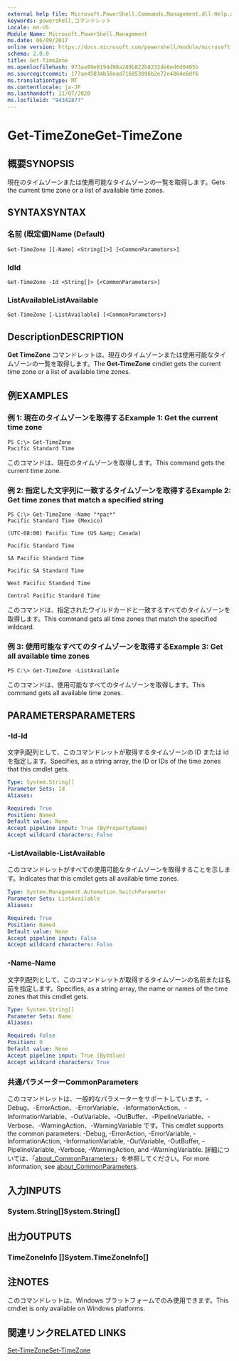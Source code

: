 ```yaml
---
external help file: Microsoft.PowerShell.Commands.Management.dll-Help.xml
keywords: powershell,コマンドレット
Locale: en-US
Module Name: Microsoft.PowerShell.Management
ms.date: 06/09/2017
online version: https://docs.microsoft.com/powershell/module/microsoft.powershell.management/get-timezone?view=powershell-7.1&WT.mc_id=ps-gethelp
schema: 2.0.0
title: Get-TimeZone
ms.openlocfilehash: 973aa99e8194d98a289b822b8232de0ed6d0405b
ms.sourcegitcommit: 177ae45034b58ead716853096b2e72e4864e6df6
ms.translationtype: MT
ms.contentlocale: ja-JP
ms.lasthandoff: 11/07/2020
ms.locfileid: "94342877"
---
```

# <span data-ttu-id="0d2e0-103">Get-TimeZone</span><span class="sxs-lookup"><span data-stu-id="0d2e0-103">Get-TimeZone</span></span>

## <span data-ttu-id="0d2e0-104">概要</span><span class="sxs-lookup"><span data-stu-id="0d2e0-104">SYNOPSIS</span></span>
<span data-ttu-id="0d2e0-105">現在のタイムゾーンまたは使用可能なタイムゾーンの一覧を取得します。</span><span class="sxs-lookup"><span data-stu-id="0d2e0-105">Gets the current time zone or a list of available time zones.</span></span>

## <span data-ttu-id="0d2e0-106">SYNTAX</span><span class="sxs-lookup"><span data-stu-id="0d2e0-106">SYNTAX</span></span>

### <span data-ttu-id="0d2e0-107">名前 (既定値)</span><span class="sxs-lookup"><span data-stu-id="0d2e0-107">Name (Default)</span></span>

```
Get-TimeZone [[-Name] <String[]>] [<CommonParameters>]
```

### <span data-ttu-id="0d2e0-108">Id</span><span class="sxs-lookup"><span data-stu-id="0d2e0-108">Id</span></span>

```
Get-TimeZone -Id <String[]> [<CommonParameters>]
```

### <span data-ttu-id="0d2e0-109">ListAvailable</span><span class="sxs-lookup"><span data-stu-id="0d2e0-109">ListAvailable</span></span>

```
Get-TimeZone [-ListAvailable] [<CommonParameters>]
```

## <span data-ttu-id="0d2e0-110">Description</span><span class="sxs-lookup"><span data-stu-id="0d2e0-110">DESCRIPTION</span></span>

<span data-ttu-id="0d2e0-111">**Get TimeZone** コマンドレットは、現在のタイムゾーンまたは使用可能なタイムゾーンの一覧を取得します。</span><span class="sxs-lookup"><span data-stu-id="0d2e0-111">The **Get-TimeZone** cmdlet gets the current time zone or a list of available time zones.</span></span>

## <span data-ttu-id="0d2e0-112">例</span><span class="sxs-lookup"><span data-stu-id="0d2e0-112">EXAMPLES</span></span>

### <span data-ttu-id="0d2e0-113">例 1: 現在のタイムゾーンを取得する</span><span class="sxs-lookup"><span data-stu-id="0d2e0-113">Example 1: Get the current time zone</span></span>

```
PS C:\> Get-TimeZone
Pacific Standard Time
```

<span data-ttu-id="0d2e0-114">このコマンドは、現在のタイムゾーンを取得します。</span><span class="sxs-lookup"><span data-stu-id="0d2e0-114">This command gets the current time zone.</span></span>

### <span data-ttu-id="0d2e0-115">例 2: 指定した文字列に一致するタイムゾーンを取得する</span><span class="sxs-lookup"><span data-stu-id="0d2e0-115">Example 2: Get time zones that match a specified string</span></span>

```
PS C:\> Get-TimeZone -Name "*pac*"
Pacific Standard Time (Mexico)

(UTC-08:00) Pacific Time (US &amp; Canada)

Pacific Standard Time

SA Pacific Standard Time

Pacific SA Standard Time

West Pacific Standard Time

Central Pacific Standard Time
```

<span data-ttu-id="0d2e0-116">このコマンドは、指定されたワイルドカードと一致するすべてのタイムゾーンを取得します。</span><span class="sxs-lookup"><span data-stu-id="0d2e0-116">This command gets all time zones that match the specified wildcard.</span></span>

### <span data-ttu-id="0d2e0-117">例 3: 使用可能なすべてのタイムゾーンを取得する</span><span class="sxs-lookup"><span data-stu-id="0d2e0-117">Example 3: Get all available time zones</span></span>

```
PS C:\> Get-TimeZone -ListAvailable
```

<span data-ttu-id="0d2e0-118">このコマンドは、使用可能なすべてのタイムゾーンを取得します。</span><span class="sxs-lookup"><span data-stu-id="0d2e0-118">This command gets all available time zones.</span></span>

## <span data-ttu-id="0d2e0-119">PARAMETERS</span><span class="sxs-lookup"><span data-stu-id="0d2e0-119">PARAMETERS</span></span>

### <span data-ttu-id="0d2e0-120">-Id</span><span class="sxs-lookup"><span data-stu-id="0d2e0-120">-Id</span></span>

<span data-ttu-id="0d2e0-121">文字列配列として、このコマンドレットが取得するタイムゾーンの ID または id を指定します。</span><span class="sxs-lookup"><span data-stu-id="0d2e0-121">Specifies, as a string array, the ID or IDs of the time zones that this cmdlet gets.</span></span>

```yaml
Type: System.String[]
Parameter Sets: Id
Aliases:

Required: True
Position: Named
Default value: None
Accept pipeline input: True (ByPropertyName)
Accept wildcard characters: False
```

### <span data-ttu-id="0d2e0-122">-ListAvailable</span><span class="sxs-lookup"><span data-stu-id="0d2e0-122">-ListAvailable</span></span>

<span data-ttu-id="0d2e0-123">このコマンドレットがすべての使用可能なタイムゾーンを取得することを示します。</span><span class="sxs-lookup"><span data-stu-id="0d2e0-123">Indicates that this cmdlet gets all available time zones.</span></span>

```yaml
Type: System.Management.Automation.SwitchParameter
Parameter Sets: ListAvailable
Aliases:

Required: True
Position: Named
Default value: None
Accept pipeline input: False
Accept wildcard characters: False
```

### <span data-ttu-id="0d2e0-124">-Name</span><span class="sxs-lookup"><span data-stu-id="0d2e0-124">-Name</span></span>

<span data-ttu-id="0d2e0-125">文字列配列として、このコマンドレットが取得するタイムゾーンの名前または名前を指定します。</span><span class="sxs-lookup"><span data-stu-id="0d2e0-125">Specifies, as a string array, the name or names of the time zones that this cmdlet gets.</span></span>

```yaml
Type: System.String[]
Parameter Sets: Name
Aliases:

Required: False
Position: 0
Default value: None
Accept pipeline input: True (ByValue)
Accept wildcard characters: True
```

### <span data-ttu-id="0d2e0-126">共通パラメーター</span><span class="sxs-lookup"><span data-stu-id="0d2e0-126">CommonParameters</span></span>

<span data-ttu-id="0d2e0-127">このコマンドレットは、一般的なパラメーターをサポートしています。-Debug、-ErrorAction、-ErrorVariable、-InformationAction、-InformationVariable、-OutVariable、-OutBuffer、-PipelineVariable、-Verbose、-WarningAction、-WarningVariable です。</span><span class="sxs-lookup"><span data-stu-id="0d2e0-127">This cmdlet supports the common parameters: -Debug, -ErrorAction, -ErrorVariable, -InformationAction, -InformationVariable, -OutVariable, -OutBuffer, -PipelineVariable, -Verbose, -WarningAction, and -WarningVariable.</span></span> <span data-ttu-id="0d2e0-128">詳細については、「[about_CommonParameters](https://go.microsoft.com/fwlink/?LinkID=113216)」を参照してください。</span><span class="sxs-lookup"><span data-stu-id="0d2e0-128">For more information, see [about_CommonParameters](https://go.microsoft.com/fwlink/?LinkID=113216).</span></span>

## <span data-ttu-id="0d2e0-129">入力</span><span class="sxs-lookup"><span data-stu-id="0d2e0-129">INPUTS</span></span>

### <span data-ttu-id="0d2e0-130">System.String[]</span><span class="sxs-lookup"><span data-stu-id="0d2e0-130">System.String[]</span></span>

## <span data-ttu-id="0d2e0-131">出力</span><span class="sxs-lookup"><span data-stu-id="0d2e0-131">OUTPUTS</span></span>

### <span data-ttu-id="0d2e0-132">TimeZoneInfo []</span><span class="sxs-lookup"><span data-stu-id="0d2e0-132">System.TimeZoneInfo[]</span></span>

## <span data-ttu-id="0d2e0-133">注</span><span class="sxs-lookup"><span data-stu-id="0d2e0-133">NOTES</span></span>

<span data-ttu-id="0d2e0-134">このコマンドレットは、Windows プラットフォームでのみ使用できます。</span><span class="sxs-lookup"><span data-stu-id="0d2e0-134">This cmdlet is only available on Windows platforms.</span></span>

## <span data-ttu-id="0d2e0-135">関連リンク</span><span class="sxs-lookup"><span data-stu-id="0d2e0-135">RELATED LINKS</span></span>

[<span data-ttu-id="0d2e0-136">Set-TimeZone</span><span class="sxs-lookup"><span data-stu-id="0d2e0-136">Set-TimeZone</span></span>](Set-TimeZone.md)
